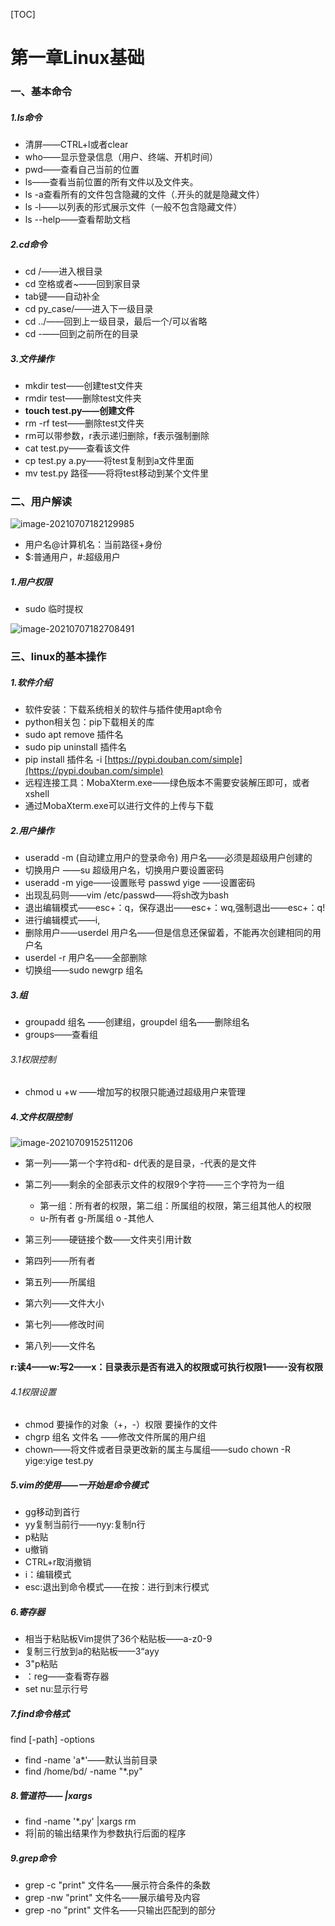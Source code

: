 [TOC]

# 第一章Linux基础

### 一、基本命令

##### 1.ls命令

- 清屏——CTRL+l或者clear
- who——显示登录信息（用户、终端、开机时间）
- pwd——查看自己当前的位置
- ls——查看当前位置的所有文件以及文件夹。
- ls -a查看所有的文件包含隐藏的文件（.开头的就是隐藏文件）
- ls -l——以列表的形式展示文件（一般不包含隐藏文件）
- ls --help——查看帮助文档

##### 2.cd命令

- cd /——进入根目录
- cd 空格或者~——回到家目录
- tab键——自动补全
- cd py_case/——进入下一级目录
- cd ../——回到上一级目录，最后一个/可以省略
- cd -——回到之前所在的目录

##### 3.文件操作

- mkdir test——创建test文件夹
- rmdir test——删除test文件夹
- **touch test.py——创建文件**
- rm -rf test——删除test文件夹
- rm可以带参数，r表示递归删除，f表示强制删除
- cat test.py——查看该文件
- cp test.py a.py——将test复制到a文件里面
- mv test.py 路径——将将test移动到某个文件里

### 二、用户解读

![image-20210707182129985](C:\Users\admin\AppData\Roaming\Typora\typora-user-images\image-20210707182129985.png)

- 用户名@计算机名：当前路径+身份
- $:普通用户，#:超级用户

##### 1.用户权限

- sudo 临时提权

![image-20210707182708491](C:\Users\admin\AppData\Roaming\Typora\typora-user-images\image-20210707182708491.png)

### 三、linux的基本操作

##### 1.软件介绍

- 软件安装：下载系统相关的软件与插件使用apt命令
- python相关包：pip下载相关的库
- sudo apt remove 插件名
- sudo pip uninstall 插件名
- pip install 插件名 -i [https://pypi.douban.com/simple](https://pypi.douban.com/simple)
- 远程连接工具：MobaXterm.exe——绿色版本不需要安装解压即可，或者xshell
- 通过MobaXterm.exe可以进行文件的上传与下载

##### 2.用户操作

- useradd -m (自动建立用户的登录命令) 用户名——必须是超级用户创建的
- 切换用户 ——su 超级用户名，切换用户要设置密码
- useradd -m yige——设置账号              passwd yige ——设置密码
- 出现乱码则——vim /etc/passwd——将sh改为bash
- 退出编辑模式——esc+：q，保存退出——esc+：wq,强制退出——esc+：q!
- 进行编辑模式——i,
- 删除用户——userdel 用户名——但是信息还保留着，不能再次创建相同的用户名
- userdel -r 用户名——全部删除
- 切换组——sudo newgrp 组名

##### 3.组

- groupadd  组名 ——创建组，groupdel 组名——删除组名
- groups——查看组

###### 3.1权限控制

- chmod u +w ——增加写的权限只能通过超级用户来管理

##### 4.文件权限控制

![image-20210709152511206](C:\Users\admin\AppData\Roaming\Typora\typora-user-images\image-20210709152511206.png)

- 第一列——第一个字符d和-	d代表的是目录，-代表的是文件
- 第二列——剩余的全部表示文件的权限9个字符——三个字符为一组
  - 第一组：所有者的权限，第二组：所属组的权限，第三组其他人的权限
  - u-所有者 g-所属组 o -其他人

- 第三列——硬链接个数——文件夹引用计数
- 第四列——所有者
- 第五列——所属组
- 第六列——文件大小
- 第七列——修改时间
- 第八列——文件名

**r:读4——w:写2——x：目录表示是否有进入的权限或可执行权限1——-没有权限**

###### 4.1权限设置

- chmod 要操作的对象（+，-）权限 要操作的文件
- chgrp 组名 文件名 ——修改文件所属的用户组
- chown——将文件或者目录更改新的属主与属组——sudo chown -R yige:yige test.py

##### 5.vim的使用——一开始是命令模式

- gg移动到首行
- yy复制当前行——nyy:复制n行
- p粘贴
- u撤销
- CTRL+r取消撤销
- i：编辑模式
- esc:退出到命令模式——在按：进行到末行模式

##### 6.寄存器

- 相当于粘贴板Vim提供了36个粘贴板——a-z0-9
- 复制三行放到a的粘贴板——3“ayy
- 3"p粘贴
- ：reg——查看寄存器
- set nu:显示行号

##### 7.find命令格式

find [-path] -options

- find -name 'a*'——默认当前目录
- find  /home/bd/ -name "*.py"

##### 8.管道符—— |xargs

- find -name '*.py' |xargs rm 
- 将|前的输出结果作为参数执行后面的程序

##### 9.grep命令

- grep -c "print" 文件名——展示符合条件的条数
- grep -nw "print" 文件名——展示编号及内容
- grep -no "print" 文件名——只输出匹配到的部分


